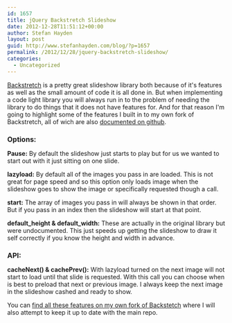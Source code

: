 ```yaml
---
id: 1657
title: jQuery Backstretch Slideshow
date: 2012-12-28T11:51:12+00:00
author: Stefan Hayden
layout: post
guid: http://www.stefanhayden.com/blog/?p=1657
permalink: /2012/12/28/jquery-backstretch-slideshow/
categories:
  - Uncategorized
---
```

<a href="https://github.com/srobbin/jquery-backstretch">Backstretch</a> is a pretty great slideshow library both because of it's features as well as the small amount of code it is all done in. But when implementing a code light library you will always run in to the problem of needing the library to do things that it does not have features for. And for that reason I'm going to highlight some of the features I built in to my own fork of Backstretch, all of wich are also <a href="https://github.com/STHayden/jquery-backstretch">documented on github</a>.

<h2 style="margin-bottom:10px; font-size:16px;"><strong>Options:</strong></h2>

<strong>Pause:</strong> By default the slideshow just starts to play but for us we wanted to start out with it just sitting on one slide.

<strong>lazyload:</strong> By default all of the images you pass in are loaded. This is not great for page speed and so this option only loads image when the slideshow goes to show the image or specifically requested though a call.

<strong>start:</strong> The array of images you pass in will always be shown in that order. But if you pass in an index then the slideshow will start at that point.

<strong>default_height &amp; default_width:</strong> These are actually in the original library but were undocumented. This just speeds up getting the slideshow to draw it self correctly if you know the height and width in advance.

<h2 style="margin-bottom:10px; font-size:16px;"><strong>API:</strong></h2>

<strong>cacheNext() &amp; cachePrev():</strong> With lazyload turned on the next image will not start to load until that slide is requested. With this call you can choose when is best to preload that next or previous image. I always keep the next image in the slideshow cashed and ready to show.

You can <a href="https://github.com/STHayden/jquery-backstretch">find all these features on my own fork of Backstetch</a> where I will also attempt to keep it up to date with the main repo.